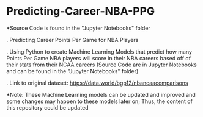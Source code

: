 # Predicting-Career-NBA-PPG

*Source Code is found in the "Jupyter Notebooks" folder

. Predicting Career Points Per Game for NBA Players

. Using Python to create Machine Learning Models that predict how many Points Per Game NBA players will score in their NBA careers based off of their stats from their NCAA    careers (Source Code are in Jupyter Notebooks and can be found in the "Jupyter Notebooks" folder)

. Link to original dataset: https://data.world/bgp12/nbancaacomparisons

*Note: These Machine Learning models can be updated and improved and some changes may happen to these models later on; Thus, the content of this repository could be updated
